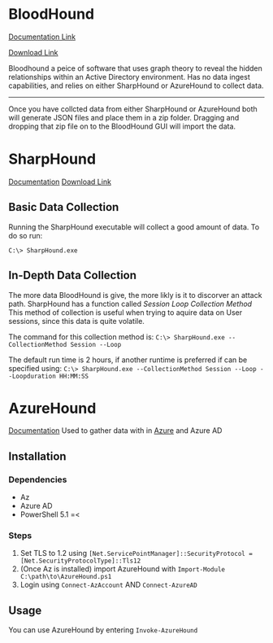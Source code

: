 # BloodHound

[Documentation Link](https://bloodhound.readthedocs.io/en/latest/index.html)

[Download Link](https://bloodhound.readthedocs.io/en/latest/index.html#install)

Bloodhound a peice of software that uses graph theory to reveal the hidden relationships within an Active Directory environment. Has no data ingest capabilities, and relies on either SharpHound or AzureHound to collect data.

---
Once you have collcted data from either SharpHound or AzureHound both will generate JSON files and place them in a zip folder. Dragging and dropping that zip file on to the BloodHound GUI will import the data.
# SharpHound
[Documentation](https://bloodhound.readthedocs.io/en/latest/data-collection/sharphound.html)
[Download Link](https://github.com/BloodHoundAD/SharpHound)

## Basic Data Collection
Running the SharpHound executable will collect a good amount of data. To do so run:

`C:\> SharpHound.exe`

## In-Depth Data Collection

The more data BloodHound is give, the more likly is it to discorver an attack path. SharpHound has a function called *Session Loop Collection Method* This method of collection is useful when trying to aquire data on User sessions, since this data is quite volatile.

The command for this collection method is:
`C:\> SharpHound.exe --CollectionMethod Session --Loop`

The default run time is 2 hours, if another runtime is preferred if can be specified using: `C:\> SharpHound.exe --CollectionMethod Session --Loop --Loopduration HH:MM:SS`

# AzureHound
[Documentation](https://bloodhound.readthedocs.io/en/latest/data-collection/azurehound.html)
Used to gather data with in [Azure](https://azure.microsoft.com/en-us/overview/what-is-azure/) and Azure AD

## Installation
### Dependencies
* Az 
* Azure AD
* PowerShell 5.1 =<

### Steps

1. Set TLS to 1.2 using `[Net.ServicePointManager]::SecurityProtocol = [Net.SecurityProtocolType]::Tls12`
2. (Once Az is installed) import AzureHound with `Import-Module C:\path\to\AzureHound.ps1`
3. Login using `Connect-AzAccount` AND `Connect-AzureAD`

## Usage
You can use AzureHound by entering `Invoke-AzureHound`
